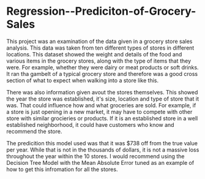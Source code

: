 # Regression--Prediciton-of-Grocery-Sales

This project was an examination of the data given in a grocery store sales analysis. This data was taken from ten different types of stores in different locations.  This dataset showed the weight and details of the food and various items in the grocery stores, along with the type of items that they were.  For example, whether they were dairy or meat products or soft drinks.  It ran tha gambelt of a typical grocery store and therefore was a good cross section of what to expect when walking into a store like this.

There was also information given avout the stores themselves.  This showed the year the store was established, it's size, location and type of store that it was.  That could influence how and what groceries are sold. For example, if a store is just opening in a new market, it may have to compete with other store with similar grocieries or products.  If it is an established store in a well established neighborhood, it could have customers who know and recommend the store.

The predicition this model used was that it was $738 off from the true value per year. While that is not in the thousands of dollars, it is not a massive loss throughout the year within the 10 stores.  I would recommend using the Decision Tree Model with the Mean Absolute Error tuned as an example of how to get this infromation for all the stores.
